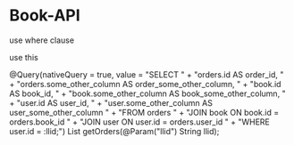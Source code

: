 # Book-API
use where clause


use this

@Query(nativeQuery = true, value =
		    "SELECT " +
		    "orders.id AS order_id, " +
		    "orders.some_other_column AS order_some_other_column, " +
		    "book.id AS book_id, " +
		    "book.some_other_column AS book_some_other_column, " +
		    "user.id AS user_id, " +
		    "user.some_other_column AS user_some_other_column " +
		    "FROM orders " +
		    "JOIN book ON book.id = orders.book_id " +
		    "JOIN user ON user.id = orders.user_id " +
		    "WHERE user.id = :llid;")
		List<GetOrders> getOrders(@Param("llid") String llid);
